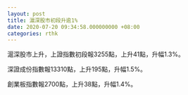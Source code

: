 ```yaml
---
layout: post
title: 滬深股市初段升逾1%
date: 2020-07-20 09:34:58.000000000 +08:00
categories: rthk
---
```


滬深股市上升，上證指數初段報3255點，上升41點，升幅1.3%。

深證成份指數報13310點，上升195點，升幅1.5%。

創業板指數報2700點，上升38點，升幅1.4%。

